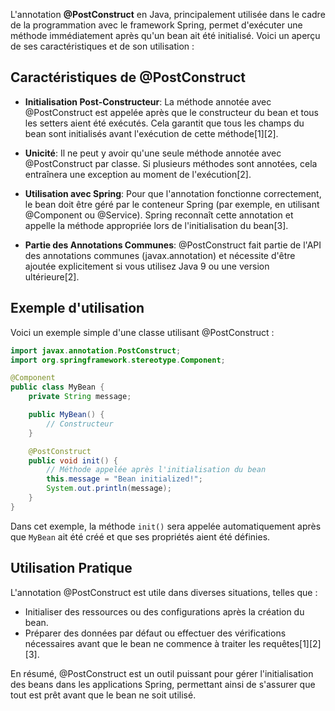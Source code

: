 L'annotation **@PostConstruct** en Java, principalement utilisée dans le cadre de la programmation avec le framework Spring, permet d'exécuter une méthode immédiatement après qu'un bean ait été initialisé. Voici un aperçu de ses caractéristiques et de son utilisation :

## Caractéristiques de @PostConstruct

- **Initialisation Post-Constructeur**: La méthode annotée avec @PostConstruct est appelée après que le constructeur du bean et tous les setters aient été exécutés. Cela garantit que tous les champs du bean sont initialisés avant l'exécution de cette méthode[1][2].

- **Unicité**: Il ne peut y avoir qu'une seule méthode annotée avec @PostConstruct par classe. Si plusieurs méthodes sont annotées, cela entraînera une exception au moment de l'exécution[2].

- **Utilisation avec Spring**: Pour que l'annotation fonctionne correctement, le bean doit être géré par le conteneur Spring (par exemple, en utilisant @Component ou @Service). Spring reconnaît cette annotation et appelle la méthode appropriée lors de l'initialisation du bean[3].

- **Partie des Annotations Communes**: @PostConstruct fait partie de l'API des annotations communes (javax.annotation) et nécessite d'être ajoutée explicitement si vous utilisez Java 9 ou une version ultérieure[2].

## Exemple d'utilisation

Voici un exemple simple d'une classe utilisant @PostConstruct :

```java
import javax.annotation.PostConstruct;
import org.springframework.stereotype.Component;

@Component
public class MyBean {
    private String message;

    public MyBean() {
        // Constructeur
    }

    @PostConstruct
    public void init() {
        // Méthode appelée après l'initialisation du bean
        this.message = "Bean initialized!";
        System.out.println(message);
    }
}
```

Dans cet exemple, la méthode `init()` sera appelée automatiquement après que `MyBean` ait été créé et que ses propriétés aient été définies.

## Utilisation Pratique

L'annotation @PostConstruct est utile dans diverses situations, telles que :
- Initialiser des ressources ou des configurations après la création du bean.
- Préparer des données par défaut ou effectuer des vérifications nécessaires avant que le bean ne commence à traiter les requêtes[1][2][3].

En résumé, @PostConstruct est un outil puissant pour gérer l'initialisation des beans dans les applications Spring, permettant ainsi de s'assurer que tout est prêt avant que le bean ne soit utilisé.
